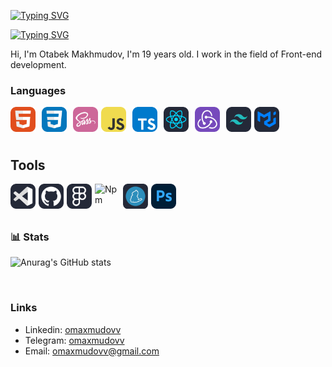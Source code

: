 [![Typing SVG](https://readme-typing-svg.herokuapp.com?color=%2336BCF7&duration=1500&vCenter=true&repeat=false&size=40&lines=Otabek+Makhmudov)](https://git.io/typing-svg)


[![Typing SVG](https://readme-typing-svg.herokuapp.com?color=%2336BCF7&lines=Front-end+Developer)](https://git.io/typing-svg)

Hi, I'm Otabek Makhmudov, I'm 19 years old. I work in the field of Front-end development.


### Languages

<img align="left" alt="HTML" width="40px" style="padding-right:10px;" src="https://github.com/tandpfun/skill-icons/blob/main/icons/HTML.svg" />
<img align="left" alt="CSS" width="40px" style="padding-right:10px;" src="https://github.com/tandpfun/skill-icons/blob/main/icons/CSS.svg" />
<img align="left" alt="Sass" width="40px" style="padding-right:5px;" src="https://github.com/tandpfun/skill-icons/blob/main/icons/Sass.svg"/>
<img align="left" alt="JavaScript" width="40px" style="padding-right:10px;" src="https://github.com/tandpfun/skill-icons/blob/main/icons/JavaScript.svg" />
<img align="left" alt="TypeScript" width="40px" style="padding-right:10px;" src="https://github.com/tandpfun/skill-icons/blob/main/icons/TypeScript.svg" />
<img align="left" alt="React" width="40px" style="padding-right:10px;" src="https://github.com/tandpfun/skill-icons/blob/main/icons/React-Dark.svg" />
<img align="left" alt="Redux" width="40px" style="padding-right:10px;" src="https://github.com/tandpfun/skill-icons/blob/main/icons/Redux.svg" />
<img align="left" alt="Tailwindcss" width="40px" style="padding-right:5px;" src="https://github.com/tandpfun/skill-icons/blob/main/icons/TailwindCSS-Dark.svg"/>
<img align="left" alt="Material UI" width="40px" style="padding-right:5px;" src="https://github.com/tandpfun/skill-icons/blob/main/icons/MaterialUI-Dark.svg"/>
<br />
<br/>
<br/>

## Tools

<img align="left" alt="Visual Studio" width="40px" style="padding-right:5px;" src="https://github.com/tandpfun/skill-icons/blob/main/icons/VSCode-Dark.svg"/>
<img align="left" alt="Github" width="40px" style="padding-right:5px;" src="https://github.com/tandpfun/skill-icons/blob/main/icons/Github-Dark.svg"/>
<img align="left" alt="Figma" width="40px" style="padding-right:5px;" src="https://github.com/tandpfun/skill-icons/blob/main/icons/Figma-Dark.svg"/>
<img align="left" alt="Npm" width="40px" style="padding-right:5px;" src="https://github.com/tandpfun/skill-icons/blob/main/icons/Npm-Dark.svg"/>
<img align="left" alt="yarn" width="40px" style="padding-right:5px;" src="https://github.com/tandpfun/skill-icons/blob/main/icons/Yarn-Dark.svg"/>
<img align="left" alt="Photoshop" width="40px" style="padding-right:5px;" src="https://github.com/tandpfun/skill-icons/blob/main/icons/Photoshop.svg"/>

<br/>
<br/>
<br/>

### 📊 Stats

[website]: https://fkcodes.com
[youtube]: https://youtube.com/fknight

![Anurag's GitHub stats](https://github-readme-stats.vercel.app/api?username=OMAKHMUDOFF&show_icons=true&theme=nightowl)

<br/>

### Links

- Linkedin: [omaxmudovv](www.linkedin.com/in/omaxmudovv)
- Telegram: [omaxmudovv](https://t.me/omaxmudovv)
- Email: omaxmudovv@gmail.com
